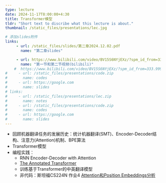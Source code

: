 ```yaml
---
type: lecture
date: 2024-11-17T8:00:00+4:30
title: Transformer模型
tldr: "Short text to discribe what this lecture is about."
thumbnail: /static_files/presentations/lec.jpg

# 添加slides附件
links: 
     - url: /static_files/slides/第二章2024.12.02.pdf
       name: "第二章slides"

     - url: https://www.bilibili.com/video/BV15S6NYjEXz/?spm_id_from=333.999.0.0
       name: "第一节和第二节视频(bilibili)"
    #  https://www.bilibili.com/video/BV15S6NYjEXz/?spm_id_from=333.999.list.card_archive.click&vd_source=f390fbd44eabbd79d483210d5a4d770e
#     - url: /static_files/presentations/code.zip
#       name: codes
#     - url: https://google.com
#       name: slides
# links: 
#     - url: /static_files/presentations/lec.zip
#       name: notes
#     - url: /static_files/presentations/code.zip
#       name: codes
#     - url: https://google.com
#       name: slides
---
```

* 回顾机器翻译任务的发展历史：统计机器翻译(SMT)、Encoder-Decoder结构、注意力(Attention)机制、BPE算法
* Transformer模型
* 编程实践：
  - RNN Encoder-Decoder with Attention
  - [The Annotated Transformer](https://nlp.seas.harvard.edu/annotated-transformer/)
  - 训练基于Transformer的中英翻译模型
  - 非代码：斯坦福CS224N 作业4 [Attention和Position Embeddings分析](https://web.stanford.edu/class/cs224n/assignments/a4_spr24_student_handout.pdf)
  
